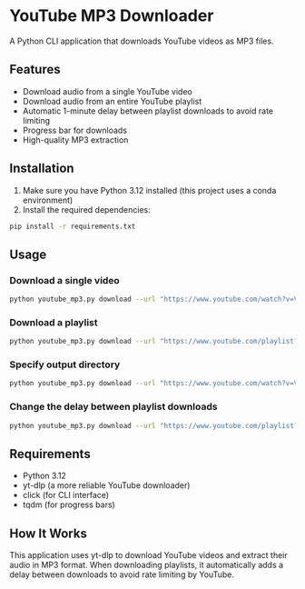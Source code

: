 # YouTube MP3 Downloader

A Python CLI application that downloads YouTube videos as MP3 files.

## Features

- Download audio from a single YouTube video
- Download audio from an entire YouTube playlist
- Automatic 1-minute delay between playlist downloads to avoid rate limiting
- Progress bar for downloads
- High-quality MP3 extraction

## Installation

1. Make sure you have Python 3.12 installed (this project uses a conda environment)
2. Install the required dependencies:

```bash
pip install -r requirements.txt
```

## Usage

### Download a single video

```bash
python youtube_mp3.py download --url "https://www.youtube.com/watch?v=VIDEO_ID"
```

### Download a playlist

```bash
python youtube_mp3.py download --url "https://www.youtube.com/playlist?list=PLAYLIST_ID"
```

### Specify output directory

```bash
python youtube_mp3.py download --url "https://www.youtube.com/watch?v=VIDEO_ID" --output-dir "path/to/directory"
```

### Change the delay between playlist downloads

```bash
python youtube_mp3.py download --url "https://www.youtube.com/playlist?list=PLAYLIST_ID" --delay 30
```

## Requirements

- Python 3.12
- yt-dlp (a more reliable YouTube downloader)
- click (for CLI interface)
- tqdm (for progress bars)

## How It Works

This application uses yt-dlp to download YouTube videos and extract their audio in MP3 format. When downloading playlists, it automatically adds a delay between downloads to avoid rate limiting by YouTube.
